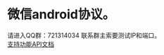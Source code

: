 # 微信android协议。
 请进入QQ群：721314034
 联系群主索要测试IP和端口。
 <br/>
<a href="https://www.showdoc.cc/androidwechat?page_id=1116876358411876" title="支持功能API文档">支持功能API文档</a><br/>
